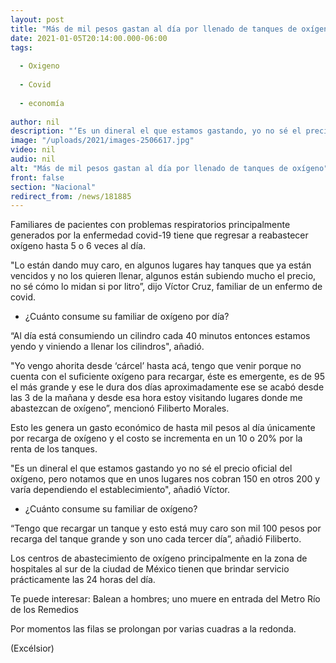 ```yaml
---
layout: post
title: "Más de mil pesos gastan al día por llenado de tanques de oxígeno"
date: 2021-01-05T20:14:00.000-06:00
tags:
  
  - Oxigeno
  
  - Covid
  
  - economía
  
author: nil
description: "‘Es un dineral el que estamos gastando, yo no sé el precio oficial del oxígeno, pero notamos que en unos lugares nos cobran 150 en otros 200’ dijo el familiar de un enfermo de covid"
image: "/uploads/2021/images-2506617.jpg"
video: nil
audio: nil
alt: "Más de mil pesos gastan al día por llenado de tanques de oxígeno"
front: false
section: "Nacional"
redirect_from: /news/181885
---
```


Familiares de pacientes con problemas respiratorios principalmente generados por la enfermedad covid-19 tiene que regresar a reabastecer oxígeno hasta 5 o 6 veces al día.  

"Lo están dando muy caro, en algunos lugares hay tanques que ya están vencidos y no los quieren llenar, algunos están subiendo mucho el precio, no sé cómo lo midan si por litro”, dijo Víctor Cruz, familiar de un enfermo de covid.

- ¿Cuánto consume su familiar de oxígeno por día?

“Al día está consumiendo un cilindro cada 40 minutos entonces estamos yendo y viniendo a llenar los cilindros", añadió.

 
"Yo vengo ahorita desde ‘cárcel’ hasta acá, tengo que venir porque no cuenta con el suficiente oxígeno para recargar, éste es emergente, es de 95 el más grande y ese le dura dos días aproximadamente ese se acabó desde las 3 de la mañana y desde esa hora estoy visitando lugares donde me abastezcan de oxígeno”, mencionó Filiberto Morales.

Esto les genera un gasto económico de hasta mil pesos al día únicamente por recarga de oxígeno y el costo se incrementa en un 10 o 20% por la renta de los tanques.

"Es un dineral el que estamos gastando yo no sé el precio oficial del oxígeno, pero notamos que en unos lugares nos cobran 150 en otros 200 y varía dependiendo el establecimiento", añadió Víctor.

  - ¿Cuánto consume su familiar de oxígeno?

“Tengo que recargar un tanque y esto está muy caro son mil 100 pesos por recarga del tanque grande y son uno cada tercer día”, añadió Filiberto.

Los centros de abastecimiento de oxígeno principalmente en la zona de hospitales al sur de la ciudad de México tienen que brindar servicio prácticamente las 24 horas del día.

Te puede interesar: Balean a hombres; uno muere en entrada del Metro Río de los Remedios

Por momentos las filas se prolongan por varias cuadras a la redonda.

(Excélsior)